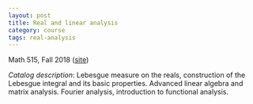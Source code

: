 ```yaml
---
layout: post
title: Real and linear analysis
category: course
tags: real-analysis
---
```


Math 515, Fall 2018 ([site](http://scoskey.org/m515))<!--more-->

*Catalog description*: Lebesgue measure on the reals, construction of the Lebesgue integral and its basic properties. Advanced linear algebra and matrix analysis. Fourier analysis, introduction to functional analysis.
